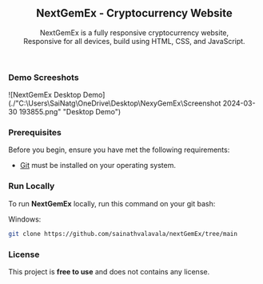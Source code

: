 <div align="center">
  
  <br />
  <br />

  <h2 align="center">NextGemEx - Cryptocurrency Website</h2>

  NextGemEx is a fully responsive cryptocurrency website, <br />Responsive for all devices, build using HTML, CSS, and JavaScript.

</div>

<br />

### Demo Screeshots

![NextGemEx Desktop Demo](./"C:\Users\SaiNatg\OneDrive\Desktop\NexyGemEx\Screenshot 2024-03-30 193855.png" "Desktop Demo")

### Prerequisites

Before you begin, ensure you have met the following requirements:

* [Git](https://git-scm.com/downloads "Download Git") must be installed on your operating system.

### Run Locally

To run **NextGemEx** locally, run this command on your git bash:



Windows:

```bash
git clone https://github.com/sainathvalavala/nextGemEx/tree/main
```


### License

This project is **free to use** and does not contains any license.
